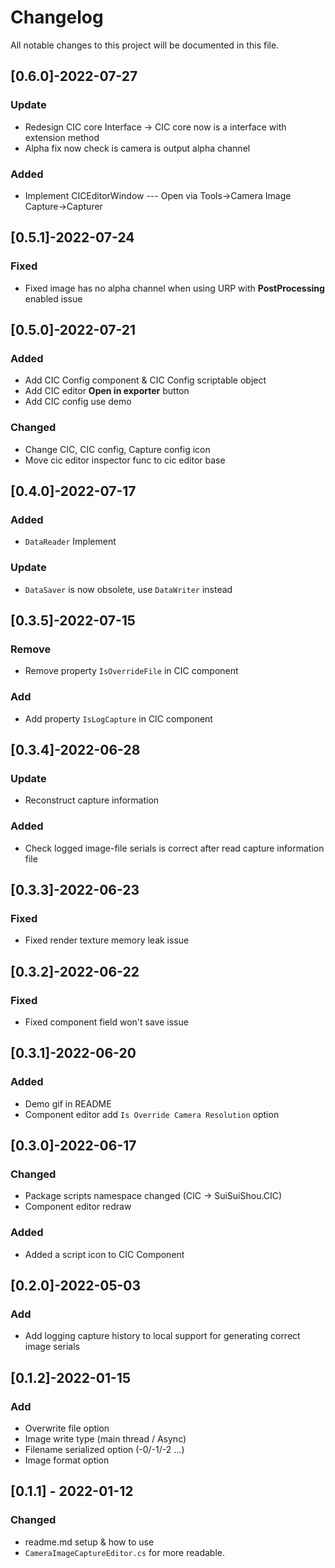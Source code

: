# Changelog
All notable changes to this project will be documented in this file.

## [0.6.0]-2022-07-27

### Update

- Redesign CIC core Interface -> CIC core now is a interface with extension method
- Alpha fix now check is camera is output alpha channel

### Added

- Implement CICEditorWindow --- Open via Tools->Camera Image Capture->Capturer

## [0.5.1]-2022-07-24

### Fixed

- Fixed image has no alpha channel when using URP with **PostProcessing** enabled issue

## [0.5.0]-2022-07-21

### Added

- Add CIC Config component & CIC Config scriptable object
- Add CIC editor **Open in exporter** button
- Add CIC config use demo

### Changed

- Change CIC, CIC config, Capture config icon
- Move cic editor inspector func to cic editor base

## [0.4.0]-2022-07-17

### Added

- `DataReader` Implement

### Update

- `DataSaver` is now obsolete, use `DataWriter` instead

## [0.3.5]-2022-07-15

### Remove

- Remove property `IsOverrideFile` in CIC component

### Add

- Add property `IsLogCapture` in CIC component

## [0.3.4]-2022-06-28

### Update

- Reconstruct capture information

### Added

- Check logged image-file serials is correct after read capture information file

## [0.3.3]-2022-06-23

### Fixed

- Fixed render texture memory leak issue

## [0.3.2]-2022-06-22

### Fixed

- Fixed component field won't save issue

## [0.3.1]-2022-06-20

### Added

- Demo gif in README
- Component editor add `Is Override Camera Resolution` option

## [0.3.0]-2022-06-17

### Changed

- Package scripts namespace changed (CIC -> SuiSuiShou.CIC)
- Component editor redraw

### Added

- Added a script  icon to CIC Component

## [0.2.0]-2022-05-03

### Add

- Add logging capture history to local support for generating correct image serials

## [0.1.2]-2022-01-15

### Add

- Overwrite file option
- Image write type (main thread / Async)
- Filename serialized option (-0/-1/-2 ...)
- Image format option

## [0.1.1] - 2022-01-12
### Changed

- readme.md setup & how to use
- `CameraImageCaptureEditor.cs` for more readable.

  
